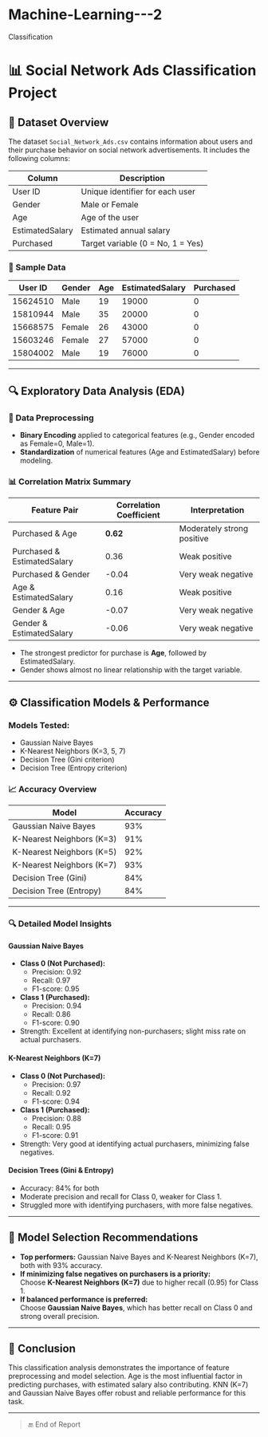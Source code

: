 # Machine-Learning---2
Classification
# 📊 Social Network Ads Classification Project

## 📁 Dataset Overview
The dataset `Social_Network_Ads.csv` contains information about users and their purchase behavior on social network advertisements. It includes the following columns:

| Column           | Description                          |
|------------------|------------------------------------|
| User ID          | Unique identifier for each user    |
| Gender           | Male or Female                     |
| Age              | Age of the user                    |
| EstimatedSalary  | Estimated annual salary            |
| Purchased        | Target variable (0 = No, 1 = Yes) |

### 🧾 Sample Data

| User ID  | Gender | Age | EstimatedSalary | Purchased |
|----------|--------|-----|-----------------|-----------|
| 15624510 | Male   | 19  | 19000           | 0         |
| 15810944 | Male   | 35  | 20000           | 0         |
| 15668575 | Female | 26  | 43000           | 0         |
| 15603246 | Female | 27  | 57000           | 0         |
| 15804002 | Male   | 19  | 76000           | 0         |

---

## 🔍 Exploratory Data Analysis (EDA)

### 🔄 Data Preprocessing
- **Binary Encoding** applied to categorical features (e.g., Gender encoded as Female=0, Male=1).
- **Standardization** of numerical features (Age and EstimatedSalary) before modeling.

### 📊 Correlation Matrix Summary
| Feature Pair             | Correlation Coefficient | Interpretation                      |
|--------------------------|-------------------------|-----------------------------------|
| Purchased & Age          | **0.62**                | Moderately strong positive        |
| Purchased & EstimatedSalary | 0.36                  | Weak positive                     |
| Purchased & Gender       | -0.04                   | Very weak negative                |
| Age & EstimatedSalary    | 0.16                    | Weak positive                    |
| Gender & Age             | -0.07                   | Very weak negative                |
| Gender & EstimatedSalary | -0.06                   | Very weak negative                |

- The strongest predictor for purchase is **Age**, followed by EstimatedSalary.
- Gender shows almost no linear relationship with the target variable.

---

## ⚙️ Classification Models & Performance

### Models Tested:
- Gaussian Naive Bayes
- K-Nearest Neighbors (K=3, 5, 7)
- Decision Tree (Gini criterion)
- Decision Tree (Entropy criterion)

### 📈 Accuracy Overview
| Model                     | Accuracy |
|---------------------------|----------|
| Gaussian Naive Bayes       | 93%      |
| K-Nearest Neighbors (K=3) | 91%      |
| K-Nearest Neighbors (K=5) | 92%      |
| K-Nearest Neighbors (K=7) | 93%      |
| Decision Tree (Gini)       | 84%      |
| Decision Tree (Entropy)    | 84%      |

---

### 🔍 Detailed Model Insights

#### Gaussian Naive Bayes
- **Class 0 (Not Purchased):**
  - Precision: 0.92  
  - Recall: 0.97  
  - F1-score: 0.95  
- **Class 1 (Purchased):**
  - Precision: 0.94  
  - Recall: 0.86  
  - F1-score: 0.90  
- Strength: Excellent at identifying non-purchasers; slight miss rate on actual purchasers.

#### K-Nearest Neighbors (K=7)
- **Class 0 (Not Purchased):**
  - Precision: 0.97  
  - Recall: 0.92  
  - F1-score: 0.94  
- **Class 1 (Purchased):**
  - Precision: 0.88  
  - Recall: 0.95  
  - F1-score: 0.91  
- Strength: Very good at identifying actual purchasers, minimizing false negatives.

#### Decision Trees (Gini & Entropy)
- Accuracy: 84% for both
- Moderate precision and recall for Class 0, weaker for Class 1.
- Struggled more with identifying purchasers, with more false negatives.

---

## 🔎 Model Selection Recommendations

- **Top performers:** Gaussian Naive Bayes and K-Nearest Neighbors (K=7), both with 93% accuracy.
- **If minimizing false negatives on purchasers is a priority:**  
  Choose **K-Nearest Neighbors (K=7)** due to higher recall (0.95) for Class 1.
- **If balanced performance is preferred:**  
  Choose **Gaussian Naive Bayes**, which has better recall on Class 0 and strong overall precision.

---

## 📌 Conclusion
This classification analysis demonstrates the importance of feature preprocessing and model selection. Age is the most influential factor in predicting purchases, with estimated salary also contributing. KNN (K=7) and Gaussian Naive Bayes offer robust and reliable performance for this task.

---

> 🔚 End of Report
